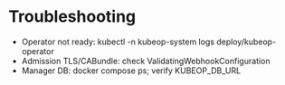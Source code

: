 # Troubleshooting

- Operator not ready: kubectl -n kubeop-system logs deploy/kubeop-operator
- Admission TLS/CABundle: check ValidatingWebhookConfiguration
- Manager DB: docker compose ps; verify KUBEOP_DB_URL

